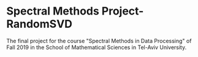# Spectral Methods Project-RandomSVD
The final project for the course "Spectral Methods in Data Processing" of Fall 2019 in the School of Mathematical Sciences in Tel-Aviv University.
